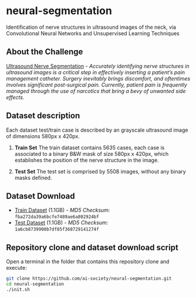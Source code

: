 # neural-segmentation
Identification of nerve structures in ultrasound images of the neck, via Convolutional Neural Networks and Unsupervised Learning Techniques

## About the Challenge
[Ultrasound Nerve Segmentation](https://www.kaggle.com/c/ultrasound-nerve-segmentation) - _Accurately identifying nerve structures in ultrasound images is a critical step in effectively inserting a patient’s pain management catheter. Surgery inevitably brings discomfort, and oftentimes involves significant post-surgical pain. Currently, patient pain is frequently managed through the use of narcotics that bring a bevy of unwanted side effects._

## Dataset description
Each dataset test/train case is described by an grayscale ultrasound image of dimensions 580px x 420px. 

1. **Train Set**
   The train dataset contains 5635 cases, each case is associated to a binary B&W mask of size 580px x 420px, which establishes the position of the nerve structure in the image.

2. **Test Set**
   The test set is comprised by 5508 images, without any binary masks defined.

## Dataset Download
* [Train Dataset](http://duckit.margffoy-tuay.com/static/train.zip) (1.1GB) - *MD5 Checksum:* ```fba272da39a6bcfe7489ae6a802924bf```
* [Test Dataset](http://duckit.margffoy-tuay.com/static/test.zip) (1.1GB) - *MD5 Checksum:* ```1a6cb8739900b7df85f368729141274f```

## Repository clone and dataset download script
Open a terminal in the folder that contains this repository clone and execute:
```bash
git clone https://github.com/ai-society/neural-segmentation.git
cd neural-segmentation
./init.sh
```



